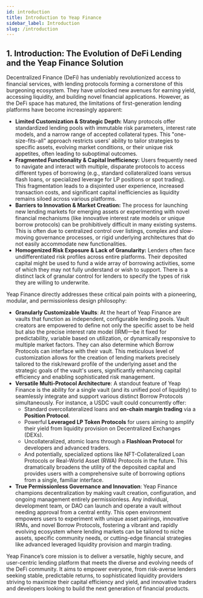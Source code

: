 ```yaml
---
id: introduction
title: Introduction to Yeap Finance
sidebar_label: Introduction
slug: /introduction
---
```


## 1. Introduction: The Evolution of DeFi Lending and the Yeap Finance Solution

Decentralized Finance (DeFi) has undeniably revolutionized access to financial services, with lending protocols forming a cornerstone of this burgeoning ecosystem. They have unlocked new avenues for earning yield, accessing liquidity, and building novel financial applications. However, as the DeFi space has matured, the limitations of first-generation lending platforms have become increasingly apparent:

* **Limited Customization & Strategic Depth:** Many protocols offer standardized lending pools with immutable risk parameters, interest rate models, and a narrow range of accepted collateral types. This "one-size-fits-all" approach restricts users' ability to tailor strategies to specific assets, evolving market conditions, or their unique risk appetites, often leading to suboptimal outcomes.
* **Fragmented Functionality & Capital Inefficiency:** Users frequently need to navigate and interact with multiple, disparate protocols to access different types of borrowing (e.g., standard collateralized loans versus flash loans, or specialized leverage for LP positions or spot trading). This fragmentation leads to a disjointed user experience, increased transaction costs, and significant capital inefficiencies as liquidity remains siloed across various platforms.
* **Barriers to Innovation & Market Creation:** The process for launching new lending markets for emerging assets or experimenting with novel financial mechanisms (like innovative interest rate models or unique borrow protocols) can be prohibitively difficult in many existing systems. This is often due to centralized control over listings, complex and slow-moving governance processes, or rigid underlying architectures that do not easily accommodate new functionalities.
* **Homogenized Risk Exposure & Lack of Granularity:** Lenders often face undifferentiated risk profiles across entire platforms. Their deposited capital might be used to fund a wide array of borrowing activities, some of which they may not fully understand or wish to support. There is a distinct lack of granular control for lenders to specify the types of risk they are willing to underwrite.

Yeap Finance directly addresses these critical pain points with a pioneering, modular, and permissionless design philosophy:

* **Granularly Customizable Vaults**: At the heart of Yeap Finance are vaults that function as independent, configurable lending pools. Vault creators are empowered to define not only the specific asset to be held but also the precise interest rate model (IRM)—be it fixed for predictability, variable based on utilization, or dynamically responsive to multiple market factors. They can also determine which Borrow Protocols can interface with their vault. This meticulous level of customization allows for the creation of lending markets precisely tailored to the risk/reward profile of the underlying asset and the strategic goals of the vault's users, significantly enhancing capital efficiency and enabling sophisticated risk management.
* **Versatile Multi-Protocol Architecture**: A standout feature of Yeap Finance is the ability for a single vault (and its unified pool of liquidity) to seamlessly integrate and support various distinct Borrow Protocols simultaneously. For instance, a USDC vault could concurrently offer:
    * Standard overcollateralized loans and **on-chain margin trading** via a **Position Protocol**.
    * Powerful **Leveraged LP Token Protocols** for users aiming to amplify their yield from liquidity provision on Decentralized Exchanges (DEXs).
    * Uncollateralized, atomic loans through a **Flashloan Protocol** for developers and advanced traders.
    * And potentially, specialized options like NFT-Collateralized Loan Protocols or Real-World Asset (RWA) Protocols in the future.
    This dramatically broadens the utility of the deposited capital and provides users with a comprehensive suite of borrowing options from a single, familiar interface.
* **True Permissionless Governance and Innovation**: Yeap Finance champions decentralization by making vault creation, configuration, and ongoing management entirely permissionless. Any individual, development team, or DAO can launch and operate a vault without needing approval from a central entity. This open environment empowers users to experiment with unique asset pairings, innovative IRMs, and novel Borrow Protocols, fostering a vibrant and rapidly evolving ecosystem where lending markets can be tailored to niche assets, specific community needs, or cutting-edge financial strategies like advanced leveraged liquidity provision and margin trading.

Yeap Finance’s core mission is to deliver a versatile, highly secure, and user-centric lending platform that meets the diverse and evolving needs of the DeFi community. It aims to empower everyone, from risk-averse lenders seeking stable, predictable returns, to sophisticated liquidity providers striving to maximize their capital efficiency and yield, and innovative traders and developers looking to build the next generation of financial products.
